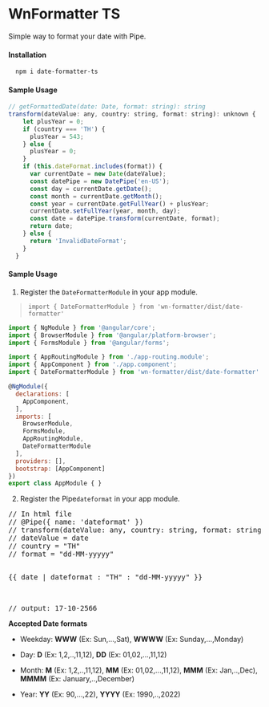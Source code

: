 # **WnFormatter TS**

Simple way to format your date with Pipe.

#### **Installation**

```bash
  npm i date-formatter-ts
```

#### **Sample Usage**

```javascript
// getFormattedDate(date: Date, format: string): string
transform(dateValue: any, country: string, format: string): unknown {
    let plusYear = 0;
    if (country === 'TH') {
      plusYear = 543;
    } else {
      plusYear = 0;
    }
    if (this.dateFormat.includes(format)) {
      var currentDate = new Date(dateValue);
      const datePipe = new DatePipe('en-US');
      const day = currentDate.getDate();
      const month = currentDate.getMonth();
      const year = currentDate.getFullYear() + plusYear;
      currentDate.setFullYear(year, month, day);
      const date = datePipe.transform(currentDate, format);
      return date;
    } else {
      return 'InvalidDateFormat';
    }
  }
```

#### **Sample Usage**

1) Register the `DateFormatterModule` in your app module.
> `import { DateFormatterModule } from 'wn-formatter/dist/date-formatter'`

```javascript
import { NgModule } from '@angular/core';
import { BrowserModule } from '@angular/platform-browser';
import { FormsModule } from '@angular/forms';

import { AppRoutingModule } from './app-routing.module';
import { AppComponent } from './app.component';
import { DateFormatterModule } from 'wn-formatter/dist/date-formatter'

@NgModule({
  declarations: [
    AppComponent,
  ],
  imports: [
    BrowserModule,
    FormsModule,
    AppRoutingModule,
    DateFormatterModule
  ],
  providers: [],
  bootstrap: [AppComponent]
})
export class AppModule { }
```
2) Register the Pipe`dateformat` in your app module.

<pre>
// In html file
// @Pipe({ name: 'dateformat' })
// transform(dateValue: any, country: string, format: string)
// dateValue = date
// country = "TH"
// format = "dd-MM-yyyyy"

<p>{{ date | dateformat : "TH" : "dd-MM-yyyyy" }}</p>

// output: 17-10-2566
</pre>

**Accepted Date formats**

- Weekday: **WWW** (Ex: Sun,...,Sat), **WWWW** (Ex: Sunday,...,Monday)

- Day: **D** (Ex: 1,2,..,11,12), **DD** (Ex: 01,02,...,11,12)

- Month: **M** (Ex: 1,2,..,11,12), **MM** (Ex: 01,02,...,11,12), **MMM** (Ex: Jan,..,Dec), **MMMM** (Ex: January,..,December)

- Year: **YY** (Ex: 90,...,22), **YYYY** (Ex: 1990,..,2022)
